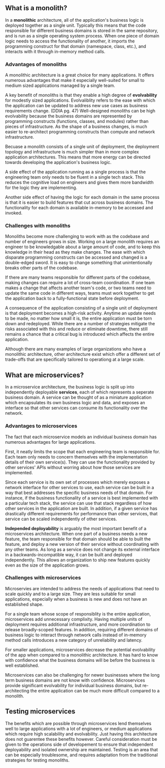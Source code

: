 ## What is a monolith?

In a **monolithic** architecture, all of the application's business logic is deployed together as a single unit. Typically this means that the code responsible for different business domains is stored in the same repository, and is run as a single operating system process. When one piece of domain logic needs to access the functionality of another, it imports the programming construct for that domain (namespace, class, etc.), and interacts with it through in-memory method calls. 


### Advantages of monoliths

A monolithic architecture is a great choice for many applications. It offers numerous advantages that make it especially well-suited for small to medium sized applications managed by a single team.

A key benefit of monoliths is that they enable a high degree of **evolvability** for modestly sized applications. Evolvaliblity refers to the ease with which the application can be updated to address new use cases as business requirements change. (DDIA pg. 47) Well-designed monoliths can be high evolvability because the business domains are represented by programming constructs (functions, classes, and modules) rather than pieces of infrastructure. As the shape of a business changes, is much easier to re-architect programming constructs than compute and network infrastructure. 

Becuase a monolith consists of a single unit of deployment, the deployment topology and infrastructure is much simpler than in more complex application architectures. This means that more energy can be directed towards developing the application's business logic. 

A side effect of the application running as a single process is that the engineering team only needs to be fluent in a single tech stack. This reduces the cognitive load on engineers and gives them more bandwidth for the logic they are implementing.

Another side effect of having the logic for each domain in the same process is that it is easier to build features that cut across business domains. The functionality for each domain is available in-memory to be accessed and invoked.


### Challenges with monoliths

Monoliths become more challenging to work with as the codebase and number of engineers grows in size. Working on a large monolith requires an engineer to be knowledgable about a large amount of code, and to keep this knowledge in their head as they make changes. The ease with which disparate programming constructs can be accessed and changed is a double-edged sword. It is easy to change something that unintentionally breaks other parts of the codebase. 

If there are many teams responsible for different parts of the codebase, making changes can require a lot of cross-team coordination. If one team makes a change that affects another team's code, or two teams need to update the same code in different ways, teams must work together to get the application back to a fully-functional state before deployment.

A consequence of the application consisting of a single unit of deployment is that deployment becomes a high-risk activity. Anytime an update needs to be made, no matter how small it is, the entire application must be torn down and redeployed. While there are a number of strategies mitigate the risks associated with this and reduce or eliminate downtime, there still remains a chance that a critical bug is introduced which affects the entire application.

Although there are many examples of large organizations who have a monolithic architecture, other architecture exist which offer a different set of trade-offs that are specifically tailored to operationg at a large scale.


## What are microservices?

In a microservice architecture, the business logic is split up into independently deployable **services**, each of which represents a seperate business domain. A service can be thought of as a miniature application which encapsulates its own business logic and data, and exposes an interface so that other services can consume its functionality over the network. 


### Advantages to microservices

The fact that each microservice models an individual business domain has numerous advantages for large applications. 

First, it neatly limits the scope that each engineering team is responsible for. Each team only needs to concern themselves with the implementation details of their own service(s). They can use the functionality provided by other services' APIs without worring about how those services are implemented.

Since each service is its own set of processes which merely exposes a network interface for other services to use, each service can be built in a way that best addresses the specific business needs of that domain. For instance, if the business functionality of a service is best implemented with a particular tech stack, the service can use that stack regardless of how other services in the application are built. In addition, if a given service has drastically different requirements for performance than other services, that service can be scaled independently of other services. 

**Independed deployability** is arguably the most important benefit of a microservices architecture. When one part of a business needs a new feature, the team responsible for that domain should be able to built the feature, and deploy a new version of their service without coordinating with any other teams. As long as a service does not change its external interface in a backwards-incompatible way, it can be built and deployed independently. This allows an organization to ship new features quickly even as the size of the application grows.


### Challenges with microservices

Microservies are intended to address the needs of applications that need to scale quickly and to a large size. They are less suitable for small applications, especially when a business is new and does not have an established shape.

For a single team whose scope of responsiblity is the entire application, microservices add unnecessary complixity. Having multiple units of deployment requires additional infrastructure, and more coordination to release broadly-scoped features. In addition, requiring different domains of business logic to interact through network calls instead of in-memory method calls introduces a new category of unreliability and latency.

For smaller applications, microservices decrease the potential evolvability of the app when compared to a monolithic architecture. It has hard to know with confidence what the business domains will be before the business is well established.

Microservices can also be challenging for newer businesses where the long term business domains are not know with confidence. Microservices provide significant evolvability for individual business domains, but re-architecting the entire application can be much more difficult compared to a monolith.


## Testing microservices

The benefits which are possible through microservices lend themselves well to large applications with a lot of engineers, or medium applications which require high scalability and evolvability. Just having this architecture does not guarentee these benefits however. Careful consideration must be given to the operations side of developement to ensure that independent deployability and isolated ownership are maintained. Testing is an area that can be especially troublesome, and requires adaptation from the traditional strategies for testing monoliths. 